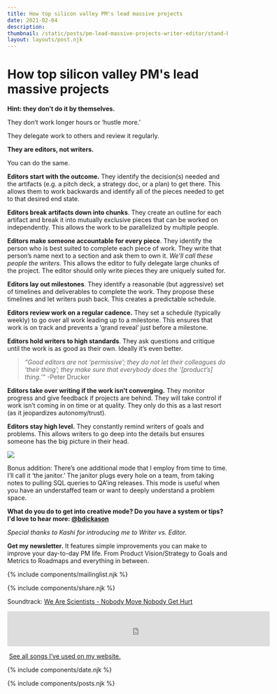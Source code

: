 ```yaml
---
title: How top silicon valley PM's lead massive projects
date: 2021-02-04
description: 
thumbnail: /static/posts/pm-lead-massive-projects-writer-editor/stand-by-me.jpg
layout: layouts/post.njk
---
```


# How top silicon valley PM's lead massive projects

**Hint: they don’t do it by themselves.** 

They don’t work longer hours or ‘hustle more.’

They delegate work to others and review it regularly.

**They are editors, not writers.**

You can do the same.

**Editors start with the outcome.** They identify the decision(s) needed and the artifacts (e.g. a pitch deck, a strategy doc, or a plan) to get there. This allows them to work backwards and identify all of the pieces needed to get to that desired end state.

**Editors break artifacts down into chunks**. They create an outline for each artifact and break it into mutually exclusive pieces that can be worked on independently. This allows the work to be parallelized by multiple people.

**Editors make someone accountable for every piece**. They identify the person who is best suited to complete each piece of work. They write that person’s name next to a section and ask them to own it. *We’ll call these people the writers.* This allows the editor to fully delegate large chunks of the project. The editor should only write pieces they are uniquely suited for.

**Editors lay out milestones**. They identify a reasonable (but aggressive) set of timelines and deliverables to complete the work. They propose these timelines and let writers push back. This creates a predictable schedule.

**Editors review work on a regular cadence.** They set a schedule (typically weekly) to go over all work leading up to a milestone. This ensures that work is on track and prevents a ‘grand reveal’ just before a milestone.

**Editors hold writers to high standards**. They ask questions and critique until the work is as good as their own. Ideally it’s even better. 
> *“Good editors are not ‘permissive’; they do not let their colleagues do ‘their thing’; they make sure that everybody does the ‘[product’s] thing.’”* -Peter Drucker

**Editors take over writing if the work isn’t converging.** They monitor progress and give feedback if projects are behind. They will take control if work isn’t coming in on time or at quality. They only do this as a last resort (as it jeopardizes autonomy/trust).

**Editors stay high level.** They constantly remind writers of goals and problems. This allows writers to go deep into the details but ensures someone has the big picture in their head.

<img src="{{ thumbnail }}" />

Bonus addition: There’s one additional mode that I employ from time to time. I’ll call it ‘the janitor.’ The janitor plugs every hole on a team, from taking notes to pulling SQL queries to QA’ing releases. This mode is useful when you have an understaffed team or want to deeply understand a problem space.

**What do you do to get into creative mode? Do you have a system or tips? I'd love to hear more: [@bdickason](http://twitter.com/bdickason)**

*Special thanks to Kashi for introducing me to Writer vs. Editor.*

<strong>Get my newsletter.</strong>  It features simple improvements you can make to improve your day-to-day PM life. From Product Vision/Strategy to Goals and Metrics to Roadmaps and everything in between.


{% include components/mailinglist.njk %}

{% include components/share.njk %}

Soundtrack: [We Are Scientists - Nobody Move Nobody Get Hurt](https://www.youtube.com/watch?v=Et9llKBJdEs)
<iframe src="https://open.spotify.com/embed/track/0iUano4euaiUETVUd1u0cx" width="600" height="80" frameborder="0" allowtransparency="true" allow="encrypted-media"></iframe>

<img id="spotify"> [See all songs I’ve used on my website.](https://open.spotify.com/playlist/1sjamnHIeKEKqkYVwFtXo9?si=NAShg2i5TzetT69GKQ9Irw)

{% include components/date.njk %}

{% include components/posts.njk %}
